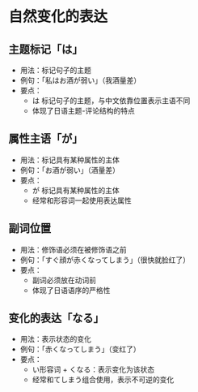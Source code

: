 # 自然变化的表达

## 主题标记「は」
- 用法：标记句子的主题
- 例句：「私はお酒が弱い」（我酒量差）
- 要点：
  - は 标记句子的主题，与中文依靠位置表示主语不同
  - 体现了日语主题-评论结构的特点

## 属性主语「が」
- 用法：标记具有某种属性的主体
- 例句：「お酒が弱い」（酒量差）
- 要点：
  - が 标记具有某种属性的主体
  - 经常和形容词一起使用表达属性

## 副词位置
- 用法：修饰语必须在被修饰语之前
- 例句：「すぐ顔が赤くなってしまう」（很快就脸红了）
- 要点：
  - 副词必须放在动词前
  - 体现了日语语序的严格性

## 变化的表达「なる」
- 用法：表示状态的变化
- 例句：「赤くなってしまう」（变红了）
- 要点：
  - い形容词 + くなる：表示变化为该状态
  - 经常和てしまう组合使用，表示不可逆的变化